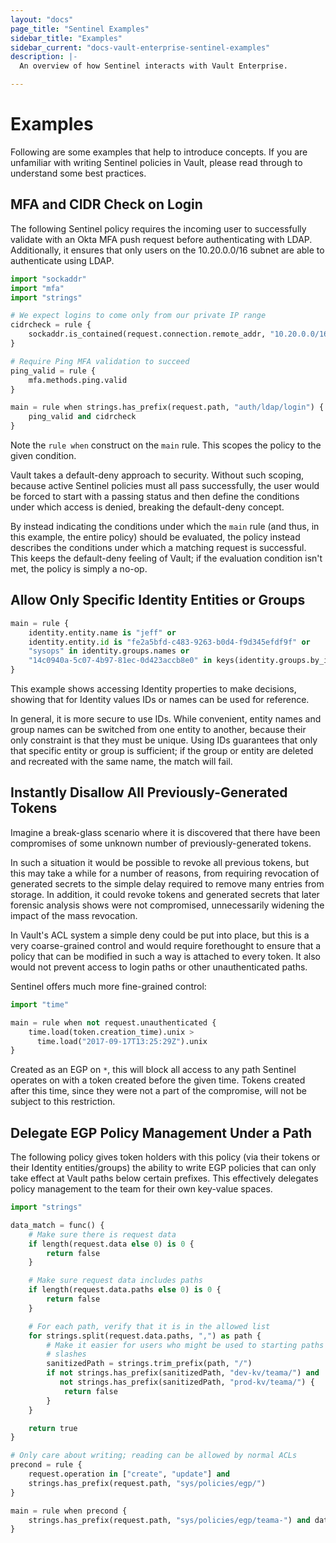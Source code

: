 ```yaml
---
layout: "docs"
page_title: "Sentinel Examples"
sidebar_title: "Examples"
sidebar_current: "docs-vault-enterprise-sentinel-examples"
description: |-
  An overview of how Sentinel interacts with Vault Enterprise.

---
```


# Examples

Following are some examples that help to introduce concepts. If you are
unfamiliar with writing Sentinel policies in Vault, please read through to
understand some best practices.

## MFA and CIDR Check on Login

The following Sentinel policy requires the incoming user to successfully
validate with an Okta MFA push request before authenticating with LDAP.
Additionally, it ensures that only users on the 10.20.0.0/16 subnet are able to
authenticate using LDAP.

```python
import "sockaddr"
import "mfa"
import "strings"

# We expect logins to come only from our private IP range
cidrcheck = rule {
    sockaddr.is_contained(request.connection.remote_addr, "10.20.0.0/16")
}

# Require Ping MFA validation to succeed
ping_valid = rule {
    mfa.methods.ping.valid
}

main = rule when strings.has_prefix(request.path, "auth/ldap/login") {
    ping_valid and cidrcheck
}
```

Note the `rule when` construct on the `main` rule. This scopes the policy to
the given condition.

Vault takes a default-deny approach to security. Without such scoping, because
active Sentinel policies must all pass successfully, the user would be forced
to start with a passing status and then define the conditions under which
access is denied, breaking the default-deny concept.

By instead indicating the conditions under which the `main` rule (and thus, in
this example, the entire policy) should be evaluated, the policy instead
describes the conditions under which a matching request is successful. This
keeps the default-deny feeling of Vault; if the evaluation condition isn't met,
the policy is simply a no-op.

## Allow Only Specific Identity Entities or Groups

```python
main = rule {
    identity.entity.name is "jeff" or
    identity.entity.id is "fe2a5bfd-c483-9263-b0d4-f9d345efdf9f" or
    "sysops" in identity.groups.names or
    "14c0940a-5c07-4b97-81ec-0d423accb8e0" in keys(identity.groups.by_id)
}
```

This example shows accessing Identity properties to make decisions, showing
that for Identity values IDs or names can be used for reference.

In general, it is more secure to use IDs. While convenient, entity names and
group names can be switched from one entity to another, because their only
constraint is that they must be unique. Using IDs guarantees that only that
specific entity or group is sufficient; if the group or entity are deleted and
recreated with the same name, the match will fail.

## Instantly Disallow All Previously-Generated Tokens

Imagine a break-glass scenario where it is discovered that there have been
compromises of some unknown number of previously-generated tokens.

In such a situation it would be possible to revoke all previous tokens, but
this may take a while for a number of reasons, from requiring revocation of
generated secrets to the simple delay required to remove many entries from
storage. In addition, it could revoke tokens and generated secrets that later
forensic analysis shows were not compromised, unnecessarily widening the impact
of the mass revocation.

In Vault's ACL system a simple deny could be put into place, but this is a very
coarse-grained control and would require forethought to ensure that a policy
that can be modified in such a way is attached to every token. It also would
not prevent access to login paths or other unauthenticated paths.

Sentinel offers much more fine-grained control:

```python
import "time"

main = rule when not request.unauthenticated {
    time.load(token.creation_time).unix >
      time.load("2017-09-17T13:25:29Z").unix
}
```

Created as an EGP on `*`, this will block all access to any path Sentinel
operates on with a token created before the given time. Tokens created after
this time, since they were not a part of the compromise, will not be subject to
this restriction.

## Delegate EGP Policy Management Under a Path

The following policy gives token holders with this policy (via their tokens or
their Identity entities/groups) the ability to write EGP policies that can only
take effect at Vault paths below certain prefixes. This effectively delegates
policy management to the team for their own key-value spaces.

```python
import "strings"

data_match = func() {
    # Make sure there is request data
    if length(request.data else 0) is 0 {
        return false
    }

    # Make sure request data includes paths
    if length(request.data.paths else 0) is 0 {
        return false
    }

    # For each path, verify that it is in the allowed list
    for strings.split(request.data.paths, ",") as path {
        # Make it easier for users who might be used to starting paths with
        # slashes
        sanitizedPath = strings.trim_prefix(path, "/")
        if not strings.has_prefix(sanitizedPath, "dev-kv/teama/") and
           not strings.has_prefix(sanitizedPath, "prod-kv/teama/") {
            return false
        }
    }

    return true
}

# Only care about writing; reading can be allowed by normal ACLs
precond = rule {
    request.operation in ["create", "update"] and
    strings.has_prefix(request.path, "sys/policies/egp/")
}

main = rule when precond {
    strings.has_prefix(request.path, "sys/policies/egp/teama-") and data_match()
}
```
